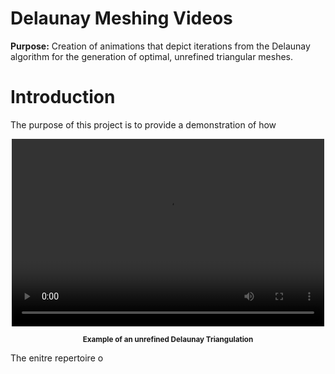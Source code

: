 # Delaunay Meshing Videos
<strong>Purpose:</strong> Creation of animations that depict iterations from the Delaunay algorithm for the generation of optimal, unrefined triangular meshes.

# Introduction

The purpose of this project is to provide a demonstration of how 
<p align="center">
<video src="https://raw.githubusercontent.com/JerryGreenough/Delaunay-Meshing-Videos/master/images/m9.mp4" width="500" height="300">
Your browser does not support the video tag.
</video>
</p>

<p align="center">
    <strong><small>Example of an unrefined Delaunay Triangulation</small></strong>
</p>

The enitre repertoire o
